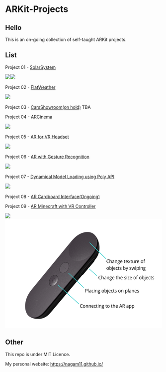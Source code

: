 # ARKit-Projects

## Hello
This is an on-going collection of self-taught ARKit projects.

## List
Project 01 - [SolarSystem](https://github.com/nagam11/ARKit-Projects/tree/master/Project%2001%20-%20ARSolarSystem)

<img src="./Project 01 - ARSolarSystem/slow.gif" height="200"><img src="./Project 01 - ARSolarSystem/fast.gif" height="200">

Project 02 - [FlatWeather](https://github.com/nagam11/ARKit-Projects/tree/master/Project%2002%20-%20ARFlatWeather)

<img src="./Project 02 - ARFlatWeather/weather.gif" width="200">

Project 03 - [CarsShowroom(on hold)](https://github.com/nagam11/ARKit-Projects/tree/master/Project%2003%20-%20CarsShowroom)
TBA

Project 04 - [ARCinema](https://github.com/nagam11/ARKit-Projects/tree/master/Project%2004%20-%20ARCinema)

<img src="./Project 04 - ARCinema/ARCinema.gif" width="200">

Project 05 - [AR for VR Headset](https://github.com/nagam11/ARKit-Projects/tree/master/Project%2005%20-%20AR%20for%20VR%20Headset)

<img src="./Project 05 - AR for VR Headset/vr.gif" width="600">

Project 06 - [AR with Gesture Recognition](https://github.com/nagam11/ARKit-Projects/tree/master/Project%2006%20-%20AR%20with%20Gesture%20Recognition)

<img src="./Project 06 - AR with Gesture Recognition/gesture.gif" width="600">

Project 07 - [Dynamical Model Loading using Poly API](https://github.com/nagam11/ARKit-Projects/tree/master/Project%2007%20-%20Dynamic%20Model%20Loading%20using%20Poly%20API)

<img src="./Project 07 - Dynamic Model Loading using Poly API/poly.gif" width="200">

Project 08 - [AR Cardboard Interface(Ongoing)](https://github.com/nagam11/ARKit-Projects/tree/master/Project%2008%20-%20AR%20Cardboard%20Interface)

Project 09 - [AR Minecraft with VR Controller](https://github.com/nagam11/ARKit-Projects/tree/master/Project%2009%20-%20ARMinecraft)

<img src="./Project 09 - ARMinecraft/ARMinecraft.gif" height="350"> <img src="./Project 09 - ARMinecraft/Description.png" height="350"> 

## Other
This repo is under MIT Licence. 

My personal website: https://nagam11.github.io/
